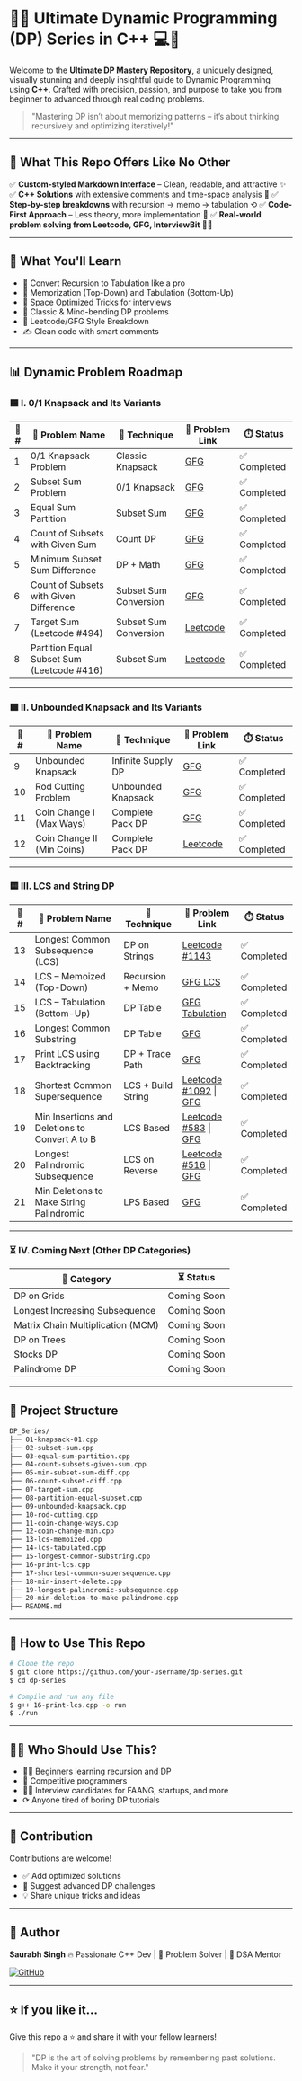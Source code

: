# 🚀🔥 Ultimate Dynamic Programming (DP) Series in C++ 💻🧠

Welcome to the **Ultimate DP Mastery Repository**, a uniquely designed, visually stunning and deeply insightful guide to Dynamic Programming using **C++**. Crafted with precision, passion, and purpose to take you from beginner to advanced through real coding problems.

> "Mastering DP isn’t about memorizing patterns – it’s about thinking recursively and optimizing iteratively!"

---

## 📘 What This Repo Offers Like No Other

✅ **Custom-styled Markdown Interface** – Clean, readable, and attractive ✨
✅ **C++ Solutions** with extensive comments and time-space analysis 🧠
✅ **Step-by-step breakdowns** with recursion → memo → tabulation ⟲
✅ **Code-First Approach** – Less theory, more implementation 🔧
✅ **Real-world problem solving from Leetcode, GFG, InterviewBit** 🧑‍💻

---

## 🎯 What You'll Learn

* 🔄 Convert Recursion to Tabulation like a pro
* 💾 Memorization (Top-Down) and Tabulation (Bottom-Up)
* 🚀 Space Optimized Tricks for interviews
* 🧹 Classic & Mind-bending DP problems
* 🧪 Leetcode/GFG Style Breakdown
* ✍️ Clean code with smart comments

---

## 📊 Dynamic Problem Roadmap

### 🟦 I. 0/1 Knapsack and Its Variants

| 🚩 # | 🤩 Problem Name                            | 🧠 Technique          | 🔗 Problem Link                                                                                                           | ⏱️ Status   |
| ---- | ------------------------------------------ | --------------------- | ------------------------------------------------------------------------------------------------------------------------- | ----------- |
| 1    | 0/1 Knapsack Problem                       | Classic Knapsack      | [GFG](https://www.geeksforgeeks.org/0-1-knapsack-problem-dp-10/)                                                          | ✅ Completed |
| 2    | Subset Sum Problem                         | 0/1 Knapsack          | [GFG](https://www.geeksforgeeks.org/subset-sum-problem-dp-25/)                                                            | ✅ Completed |
| 3    | Equal Sum Partition                        | Subset Sum            | [GFG](https://www.geeksforgeeks.org/partition-problem-dp-18/)                                                             | ✅ Completed |
| 4    | Count of Subsets with Given Sum            | Count DP              | [GFG](https://www.geeksforgeeks.org/count-of-subsets-with-sum-equal-to-x/)                                                | ✅ Completed |
| 5    | Minimum Subset Sum Difference              | DP + Math             | [GFG](https://www.geeksforgeeks.org/partition-a-set-into-two-subsets-such-that-the-difference-of-subset-sums-is-minimum/) | ✅ Completed |
| 6    | Count of Subsets with Given Difference     | Subset Sum Conversion | [GFG](https://www.geeksforgeeks.org/count-of-subsets-with-given-difference/)                                              | ✅ Completed |
| 7    | Target Sum (Leetcode #494)                 | Subset Sum Conversion | [Leetcode](https://leetcode.com/problems/target-sum/)                                                                     | ✅ Completed |
| 8    | Partition Equal Subset Sum (Leetcode #416) | Subset Sum            | [Leetcode](https://leetcode.com/problems/partition-equal-subset-sum/)                                                     | ✅ Completed |

---

### 🟩 II. Unbounded Knapsack and Its Variants

| 🚩 # | 🤩 Problem Name            | 🧠 Technique       | 🔗 Problem Link                                                                   | ⏱️ Status   |
| ---- | -------------------------- | ------------------ | --------------------------------------------------------------------------------- | ----------- |
| 9    | Unbounded Knapsack         | Infinite Supply DP | [GFG](https://www.geeksforgeeks.org/unbounded-knapsack-repetition-items-allowed/) | ✅ Completed |
| 10   | Rod Cutting Problem        | Unbounded Knapsack | [GFG](https://www.geeksforgeeks.org/cutting-a-rod-dp-13/)                         | ✅ Completed |
| 11   | Coin Change I (Max Ways)   | Complete Pack DP   | [GFG](https://www.geeksforgeeks.org/problems/coin-change2448/1)                   | ✅ Completed |
| 12   | Coin Change II (Min Coins) | Complete Pack DP   | [Leetcode](https://leetcode.com/problems/coin-change/)                            | ✅ Completed |

---

### 🟨 III. LCS and String DP

| 🚩 # | 🤩 Problem Name                                | 🧠 Technique       | 🔗 Problem Link                                                                                                                                                                            | ⏱️ Status   |
| ---- | ---------------------------------------------- | ------------------ | ------------------------------------------------------------------------------------------------------------------------------------------------------------------------------------------ | ----------- |
| 13   | Longest Common Subsequence (LCS)               | DP on Strings      | [Leetcode #1143](https://leetcode.com/problems/longest-common-subsequence/)                                                                                                                | ✅ Completed |
| 14   | LCS – Memoized (Top-Down)                      | Recursion + Memo   | [GFG LCS](https://www.geeksforgeeks.org/longest-common-subsequence-dp-4/)                                                                                                                  | ✅ Completed |
| 15   | LCS – Tabulation (Bottom-Up)                   | DP Table           | [GFG Tabulation](https://www.geeksforgeeks.org/longest-common-subsequence-dp-4/)                                                                                                           | ✅ Completed |
| 16   | Longest Common Substring                       | DP Table           | [GFG](https://www.geeksforgeeks.org/longest-common-substring/)                                                                                                                             | ✅ Completed |
| 17   | Print LCS using Backtracking                   | DP + Trace Path    | [GFG](https://www.geeksforgeeks.org/printing-longest-common-subsequence/)                                                                                                                  | ✅ Completed |
| 18   | Shortest Common Supersequence                  | LCS + Build String | [Leetcode #1092](https://leetcode.com/problems/shortest-common-supersequence/) \| [GFG](https://www.geeksforgeeks.org/shortest-common-supersequence/)                                      | ✅ Completed |
| 19   | Min Insertions and Deletions to Convert A to B | LCS Based          | [Leetcode #583](https://leetcode.com/problems/delete-operation-for-two-strings/) \| [GFG](https://www.geeksforgeeks.org/minimum-number-deletions-insertions-transform-one-string-another/) | ✅ Completed |
| 20   | Longest Palindromic Subsequence                | LCS on Reverse     | [Leetcode #516](https://leetcode.com/problems/longest-palindromic-subsequence/) \| [GFG](https://www.geeksforgeeks.org/longest-palindromic-subsequence/)                                   | ✅ Completed |
| 21   | Min Deletions to Make String Palindromic       | LPS Based          | [GFG](https://www.geeksforgeeks.org/minimum-number-deletions-to-make-a-string-palindrome/)                                                                                                 | ✅ Completed |

---

### ⏳ IV. Coming Next (Other DP Categories)

| 🚀 Category                       | ⏳ Status    |
| --------------------------------- | ----------- |
| DP on Grids                       | Coming Soon |
| Longest Increasing Subsequence    | Coming Soon |
| Matrix Chain Multiplication (MCM) | Coming Soon |
| DP on Trees                       | Coming Soon |
| Stocks DP                         | Coming Soon |
| Palindrome DP                     | Coming Soon |

---

## 📂️ Project Structure

```bash
DP_Series/
├── 01-knapsack-01.cpp
├── 02-subset-sum.cpp
├── 03-equal-sum-partition.cpp
├── 04-count-subsets-given-sum.cpp
├── 05-min-subset-sum-diff.cpp
├── 06-count-subset-diff.cpp
├── 07-target-sum.cpp
├── 08-partition-equal-subset.cpp
├── 09-unbounded-knapsack.cpp
├── 10-rod-cutting.cpp
├── 11-coin-change-ways.cpp
├── 12-coin-change-min.cpp
├── 13-lcs-memoized.cpp
├── 14-lcs-tabulated.cpp
├── 15-longest-common-substring.cpp
├── 16-print-lcs.cpp
├── 17-shortest-common-supersequence.cpp
├── 18-min-insert-delete.cpp
├── 19-longest-palindromic-subsequence.cpp
├── 20-min-deletion-to-make-palindrome.cpp
├── README.md
```

---

## 🚠️ How to Use This Repo

```bash
# Clone the repo
$ git clone https://github.com/your-username/dp-series.git
$ cd dp-series

# Compile and run any file
$ g++ 16-print-lcs.cpp -o run
$ ./run
```

---

## 👨‍🎓 Who Should Use This?

* 🧑‍💻 Beginners learning recursion and DP
* 🌟 Competitive programmers
* 👩‍💼 Interview candidates for FAANG, startups, and more
* ⟳ Anyone tired of boring DP tutorials

---

## 🤝 Contribution

Contributions are welcome!

* ✅ Add optimized solutions
* 🤩 Suggest advanced DP challenges
* 💡 Share unique tricks and ideas

---

## 👤 Author

**Saurabh Singh**
🔥 Passionate C++ Dev | 🧠 Problem Solver | 💼 DSA Mentor

[![GitHub](https://img.shields.io/badge/GitHub-saurabhxcod-black?logo=github)](https://github.com/saurabhxcod)

---

## ⭐ If you like it...

Give this repo a ⭐ and share it with your fellow learners!

> "DP is the art of solving problems by remembering past solutions. Make it your strength, not fear."
